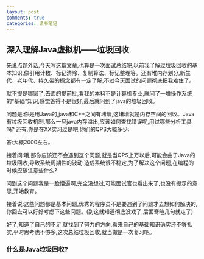 ```yaml
---
layout: post
comments: true
categories: 读书笔记
---
```


## 深入理解Java虚拟机——垃圾回收

先说点题外话,今天写这篇文章,也算是一次面试总结吧,以前我了解过垃圾回收的基本知识,像引用计数、标记清除、复制算法、标记整理等。还有堆内存划分,新生代、老年代、持久带的概念都有一定了解,不过今天面试的问题彻底把我难住了。

就不提是哪家了,去面的提前批,看我的本科不是计算机专业,就问了一堆操作系统的"基础"知识,感觉答得不是很好,最后就问到了java的垃圾回收。

问题是:你是用Java的,java和C++之间有堵墙,这堵墙就是内存空间的回收。Java有垃圾回收机制,那么一旦java内存溢出,应该如何查找错误呢,用过哪些分析工具吗?
还有,你是在XX实习过是吧,你们的QPS大概多少:

答:大概2000左右。

接着问:哦,那你应该还不会遇到这个问题,就是当QPS上万以后,可能会由于Java的垃圾回收,导致系统周期性的波动,造成系统很不稳定,为了解决这个问题,在编程的时候应该注意些什么?

问到这个问题我是一脸懵逼啊,完全没想过,可能面试官也看出来了,也没有提示的意思,开始教育。

接着说:这些问题都是基本问题,优秀的程序员不是要遇到了问题才去想如何解决的,你回去可以好好考虑下这些问题。(到这就知道彻底没戏了,后面寒暄几句就走了)

好了,知道了自己的不足,就找到了努力的方向,看来自己的基础知识确实还不够扎实,平时思考也不够多,这次总结垃圾回收,就当做是一次复习吧。

### 什么是Java垃圾回收?
